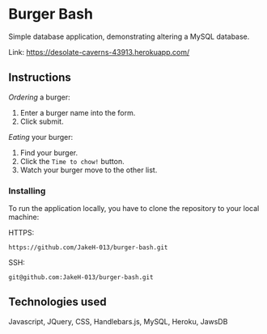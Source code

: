 # Burger Bash

Simple database application, demonstrating altering a MySQL database.

Link: https://desolate-caverns-43913.herokuapp.com/

## Instructions

*Ordering* a burger:
1) Enter a burger name into the form. 
2) Click submit.

*Eating* your burger:
1) Find your burger.
2) Click the `Time to chow!` button.
3) Watch your burger move to the other list.

### Installing

To run the application locally, you have to clone the repository to your local machine:

HTTPS:
```
https://github.com/JakeH-013/burger-bash.git
```

SSH:
```
git@github.com:JakeH-013/burger-bash.git
```

## Technologies used

Javascript, JQuery, CSS, Handlebars.js, MySQL, Heroku, JawsDB
